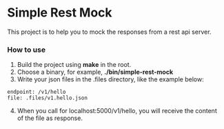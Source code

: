 # Simple Rest Mock
This project is to help you to mock the responses from a rest api server.    

### How to use
1. Build the project using **make** in the root.
2. Choose a binary, for example, **./bin/simple-rest-mock** 
3. Write your json files in the .files directory, like the example below:   
```
endpoint: /v1/hello
file: .files/v1.hello.json
```
4. When you call for localhost:5000/v1/hello, you will receive the content of the file as response.

